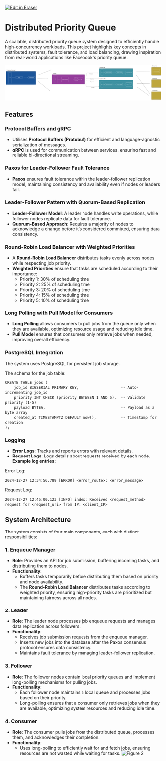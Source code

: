 <p><a target="_blank" href="https://app.eraser.io/workspace/PgkXybzAAX4Qs9me1TaF" id="edit-in-eraser-github-link"><img alt="Edit in Eraser" src="https://firebasestorage.googleapis.com/v0/b/second-petal-295822.appspot.com/o/images%2Fgithub%2FOpen%20in%20Eraser.svg?alt=media&amp;token=968381c8-a7e7-472a-8ed6-4a6626da5501"></a></p>

# Distributed Priority Queue
A scalable, distributed priority queue system designed to efficiently handle high-concurrency workloads. This project highlights key concepts in distributed systems, fault tolerance, and load balancing, drawing inspiration from real-world applications like Facebook's priority queue.

![Figure 1](/.eraser/PgkXybzAAX4Qs9me1TaF___c22vAoQHs6VbR0UeOtzrfiBKTuJ3___---figure---t_tgbp9BKTfkA6Z2eCNyv---figure---ts0fckGEDmK8D0sQ9NRoyw.png "Figure 1")

## Features
### Protocol Buffers and gRPC
- Utilises **Protocol Buffers (Protobuf)** for efficient and language-agnostic serialization of messages.
- **gRPC** is used for communication between services, ensuring fast and reliable bi-directional streaming.
### Paxos for Leader-Follower Fault Tolerance
- **Paxos** ensures fault tolerance within the leader-follower replication model, maintaining consistency and availability even if nodes or leaders fail.
### Leader-Follower Pattern with Quorum-Based Replication
- **Leader-Follower Model**: A leader node handles write operations, while follower nodes replicate data for fault tolerance.
- **Quorum-Based Approach**: Requires a majority of nodes to acknowledge a change before it’s considered committed, ensuring data consistency.
### Round-Robin Load Balancer with Weighted Priorities
- A **Round-Robin Load Balancer** distributes tasks evenly across nodes while respecting job priority.
- **Weighted Priorities** ensure that tasks are scheduled according to their importance:
    - Priority 1: 30% of scheduling time
    - Priority 2: 25% of scheduling time
    - Priority 3: 20% of scheduling time
    - Priority 4: 15% of scheduling time
    - Priority 5: 10% of scheduling time
### Long Polling with Pull Model for Consumers
- **Long Polling** allows consumers to pull jobs from the queue only when they are available, optimizing resource usage and reducing idle time.
- **Pull Model** ensures that consumers only retrieve jobs when needed, improving overall efficiency.
### PostgreSQL Integration
The system uses PostgreSQL for persistent job storage. 

The schema for the job table:

```
CREATE TABLE jobs (
    job_id BIGSERIAL PRIMARY KEY,                   -- Auto-incrementing job_id
    priority INT CHECK (priority BETWEEN 1 AND 5),  -- Validate priority (1-5)
    payload BYTEA,                                  -- Payload as a byte array
    created_at TIMESTAMPTZ DEFAULT now(),           -- Timestamp for creation
);
```
### Logging
- **Error Logs**: Tracks and reports errors with relevant details.
- **Request Logs**: Logs details about requests received by each node.
**Example log entries:**

Error Log:

```
2024-12-27 12:34:56.789 [ERROR] <error_route>: <error_message>
```
Request Log: 

```
2024-12-27 12:45:00.123 [INFO] index: Received <request_method> request for <request_uri> from IP: <client_IP>
```
## System Architecture
The system consists of four main components, each with distinct responsibilities:

### 1. **Enqueue Manager**
- **Role**: Provides an API for job submission, buffering incoming tasks, and distributing them to nodes.
- **Functionality**:
    - Buffers tasks temporarily before distributing them based on priority and node availability.
    - The **Round-Robin Load Balancer** distributes tasks according to weighted priority, ensuring high-priority tasks are prioritized but maintaining fairness across all nodes.
### 2. **Leader**
- **Role**: The leader node processes job enqueue requests and manages data replication across followers.
- **Functionality**:
    - Receives job submission requests from the enqueue manager.
    - Inserts new jobs into the database after the Paxos consensus protocol ensures data consistency.
    - Maintains fault tolerance by managing leader-follower replication.
### 3. **Follower**
- **Role**: The follower nodes contain local priority queues and implement long-polling mechanisms for pulling jobs.
- **Functionality**:
    - Each follower node maintains a local queue and processes jobs based on their priority.
    - Long-polling ensures that a consumer only retrieves jobs when they are available, optimizing system resources and reducing idle time.
### 4. **Consumer**
- **Role**: The consumer pulls jobs from the distributed queue, processes them, and acknowledges their completion.
- **Functionality**:
    - Uses long-polling to efficiently wait for and fetch jobs, ensuring resources are not wasted while waiting for tasks.
![Figure 2](undefined "Figure 2")





<!--- Eraser file: https://app.eraser.io/workspace/PgkXybzAAX4Qs9me1TaF --->